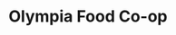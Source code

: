 ---
title: "Olympia Food Co-op"
url: /olympia/olympia-food-co-op-pacific-avenue-southeast/
shop: supermarket
---